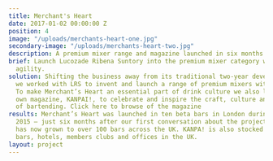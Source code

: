 ```yaml
---
title: Merchant's Heart
date: 2017-01-02 00:00:00 Z
position: 4
image: "/uploads/merchants-heart-one.jpg"
secondary-image: "/uploads/merchants-heart-two.jpg"
description: A premium mixer range and magazine launched in six months
brief: Launch Lucozade Ribena Suntory into the premium mixer category with style and
  agility.
solution: Shifting the business away from its traditional two-year development cycles,
  we worked with LRS to invent and launch a range of premium mixers within six months.
  To make Merchant’s Heart an essential part of drink culture we also launched it’s
  own magazine, KANPAI!, to celebrate and inspire the craft, culture and artistry
  of bartending. Click here to browse of the magazine
results: Merchant’s Heart was launched in ten beta bars in London during December
  2015 – just six months after our first conversation about the project, and this
  has now grown to over 100 bars across the UK. KANPA! is also stocked in over 300
  bars, hotels, members clubs and offices in the UK.
layout: project
---
```


